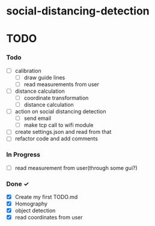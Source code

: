 # social-distancing-detection






# TODO


### Todo

- [ ] calibration
   - [ ] draw guide lines
   - [ ] read measurements from user
- [ ] distance calculation  
  - [ ] coordinate transformation
  - [ ] distance calculation
- [ ]  action on social distancing detection
   - [ ] send email
   - [ ] make tcp call to wifi module 
- [ ]  create settings.json and read from that
- [ ]  refactor code and add comments

### In Progress

- [ ] read measurement from user(through some gui?)  

### Done ✓

- [x] Create my first TODO.md  
- [x] Homography
- [x] object detection
- [x] read coordinates from user
